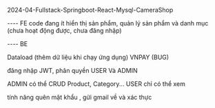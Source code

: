 2024-04-Fullstack-Springboot-React-Mysql-CameraShop

---- FE  code đang ít 
hiển thị sản phẩm,
quản lý sản phẩm và danh mục (chưa hoạt động được, chưa đăng nhập)




---- BE 

Dataload (thêm dữ liệu khi chạy ứng dụng)
VNPAY (BUG)

đăng nhập JWT, phân quyền USER Và ADMIN

ADMIN có thể CRUD Product, Category...
USER chỉ có thể xem

tính năng quên mật khẩu , gửi gmail về và xác thực
